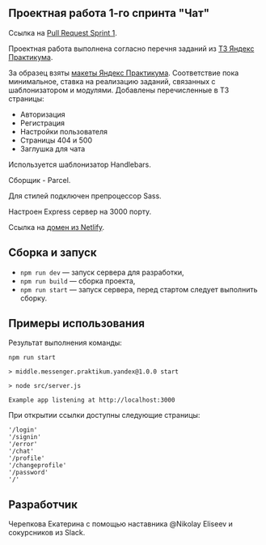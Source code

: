 ## Проектная работа 1-го спринта "Чат"

Ссылка на [Pull Request Sprint 1](). 

Проектная работа выполнена согласно перечня заданий из [ТЗ Яндекс Практикума](https://practicum.yandex.ru/learn/middle-frontend/courses/631c1205-d8df-4662-821e-bb83fcbf51da/sprints/35756/topics/84819896-6204-4ba5-bad6-a727bda24d65/lessons/7301f008-ecad-4b5c-803c-f95448372f43/).

За образец взяты [макеты Яндекс Практикума](https://www.figma.com/file/jF5fFFzgGOxQeB4CmKWTiE/Chat_external_link?node-id=0%3A1). Соответствие пока минимальное, ставка на реализацию заданий, связанных с шаблонизатором и модулями. Добавлены перечисленные в ТЗ страницы:

* Авторизация
* Регистрация
* Настройки пользователя
* Страницы 404 и 500
* Заглушка для чата

Используется шаблонизатор Handlebars.

Сборщик - Parcel.

Для стилей подключен препроцессор Sass.

Настроен Express сервер на 3000 порту.

Ссылка на [домен из Netlify](https://bucolic-trifle-cf1296.netlify.app/).

## Сборка и запуск

- `npm run dev` — запуск сервера для разработки,
- `npm run build` — сборка проекта,
- `npm run start` — запуск сервера, перед стартом следует выполнить сборку.

## Примеры использования

Результат выполнения команды: 

`npm run start`

`> middle.messenger.praktikum.yandex@1.0.0 start`

`> node src/server.js`

`Example app listening at http://localhost:3000`

При открытии ссылки доступны следующие страницы:

    '/login'
    '/signin'
    '/error'
    '/chat'
    '/profile'
    '/changeprofile'
    '/password'
    '/'

## Разработчик

Черепкова Екатерина с помощью наставника @Nikolay Eliseev и сокурсников из Slack.

